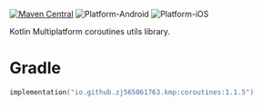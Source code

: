 [![Maven Central](https://img.shields.io/maven-central/v/io.github.zj565061763.kmp/coroutines)](https://central.sonatype.com/search?q=g:io.github.zj565061763.kmp+coroutines)
![Platform-Android](https://img.shields.io/badge/Platform-Android-brightgreen)
![Platform-iOS](https://img.shields.io/badge/Platform-iOS-brightgreen)

Kotlin Multiplatform coroutines utils library.

# Gradle

```kotlin
implementation("io.github.zj565061763.kmp:coroutines:1.1.5")
```